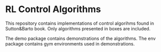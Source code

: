# RL Control Algorithms

This repository contains implementations of control algorihms found in Sutton&Barto book. Only algorithms presented in boxes are included.

The demo package contains demonstrations of the algorithms. The env package contains gym environments used in demonstrations.

